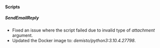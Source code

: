 
#### Scripts
##### SendEmailReply
- Fixed an issue where the script failed due to invalid type of *attachment* argument.
- Updated the Docker image to: *demisto/python3:3.10.4.27798*.
